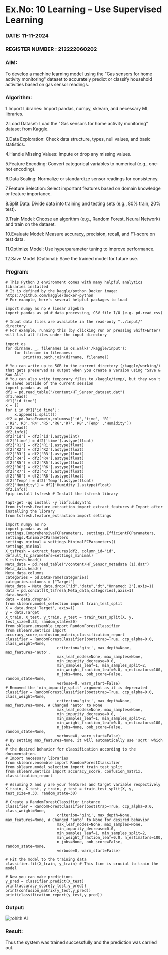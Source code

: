 # Ex.No: 10 Learning – Use Supervised Learning  
### DATE: 11-11-2024                                                                            
### REGISTER NUMBER : 212222060202
### AIM: 
To develop a machine learning model using the "Gas sensors for home activity monitoring" dataset to accurately predict or classify household activities based on gas sensor readings.
###  Algorithm:
1.Import Libraries: Import pandas, numpy, sklearn, and necessary ML libraries.

2.Load Dataset: Load the "Gas sensors for home activity monitoring" dataset from Kaggle.

3.Data Exploration: Check data structure, types, null values, and basic statistics.

4.Handle Missing Values: Impute or drop any missing values.

5.Feature Encoding: Convert categorical variables to numerical (e.g., one-hot encoding).

6.Data Scaling: Normalize or standardize sensor readings for consistency.

7.Feature Selection: Select important features based on domain knowledge or feature importance.

8.Split Data: Divide data into training and testing sets (e.g., 80% train, 20% test).

9.Train Model: Choose an algorithm (e.g., Random Forest, Neural Network) and train on the dataset.

10.Evaluate Model: Measure accuracy, precision, recall, and F1-score on test data.

11.Optimize Model: Use hyperparameter tuning to improve performance.

12.Save Model (Optional): Save the trained model for future use.

### Program:
```
# This Python 3 environment comes with many helpful analytics libraries installed
# It is defined by the kaggle/python Docker image: https://github.com/kaggle/docker-python
# For example, here's several helpful packages to load

import numpy as np # linear algebra
import pandas as pd # data processing, CSV file I/O (e.g. pd.read_csv)

# Input data files are available in the read-only "../input/" directory
# For example, running this (by clicking run or pressing Shift+Enter) will list all files under the input directory

import os
for dirname, _, filenames in os.walk('/kaggle/input'):
    for filename in filenames:
        print(os.path.join(dirname, filename))

# You can write up to 5GB to the current directory (/kaggle/working/) that gets preserved as output when you create a version using "Save & Run All"
# You can also write temporary files to /kaggle/temp/, but they won't be saved outside of the current session
import pandas as pd
df1 = pd.read_table("/content/HT_Sensor_dataset.dat")
df1.head()
df1['id time']
x = []
for i in df1['id time']:
    x.append(i.split())
df2 = pd.DataFrame(x,columns=['id','time', 'R1' ,'R2','R3','R4','R5','R6','R7','R8','Temp' ,'Humidity'])
df2.head()
df2.info()
df2['id'] = df2['id'].astype(int)
df2['time'] = df2['time'].astype(float)
df2['R1'] = df2['R1'].astype(float)
df2['R2'] = df2['R2'].astype(float)
df2['R3'] = df2['R3'].astype(float)
df2['R4'] = df2['R4'].astype(float)
df2['R5'] = df2['R5'].astype(float)
df2['R6'] = df2['R6'].astype(float)
df2['R7'] = df2['R7'].astype(float)
df2['R8'] = df2['R8'].astype(float)
df2['Temp'] = df2['Temp'].astype(float)
df2['Humidity'] = df2['Humidity'].astype(float)
df2.info()
!pip install tsfresh # Install the tsfresh library

!apt-get -qq install -y libfluidsynth1
from tsfresh.feature_extraction import extract_features # Import after installing the library
from tsfresh.feature_extraction import settings

import numpy as np
import pandas as pd
settings.ComprehensiveFCParameters, settings.EfficientFCParameters, settings.MinimalFCParameters
settings_minimal = settings.MinimalFCParameters() 
settings_minimal
X_tsfresh = extract_features(df2, column_id="id", default_fc_parameters=settings_minimal)
X_tsfresh.head()
Meta_data = pd.read_table("/content/HT_Sensor_metadata (1).dat")
Meta_data.head()
Meta_data.columns 
categories = pd.DataFrame(categories)
categories.columns = ["Target"]
Meta_data = Meta_data.drop(["id","date","dt","Unnamed: 2"],axis=1)
data = pd.concat([X_tsfresh,Meta_data,categories],axis=1)
data.head()
data = data.dropna()
from sklearn.model_selection import train_test_split
X = data.drop('Target', axis=1)
y = data.Target
X_train, X_test, y_train, y_test = train_test_split(X, y, test_size=0.33, random_state=30)
from sklearn.ensemble import RandomForestClassifier
from sklearn.metrics import accuracy_score,confusion_matrix,classification_report
classifier = RandomForestClassifier(bootstrap=True, ccp_alpha=0.0, class_weight=None,
                       criterion='gini', max_depth=None, max_features='auto',
                       max_leaf_nodes=None, max_samples=None,
                       min_impurity_decrease=0.0, 
                       min_samples_leaf=1, min_samples_split=2,
                       min_weight_fraction_leaf=0.0, n_estimators=100,
                       n_jobs=None, oob_score=False, random_state=None,
                       verbose=0, warm_start=False) 
# Removed the 'min_impurity_split' argument as it is deprecated
classifier = RandomForestClassifier(bootstrap=True, ccp_alpha=0.0, class_weight=None,
                       criterion='gini', max_depth=None, max_features=None, # Changed 'auto' to None
                       max_leaf_nodes=None, max_samples=None,
                       min_impurity_decrease=0.0, 
                       min_samples_leaf=1, min_samples_split=2,
                       min_weight_fraction_leaf=0.0, n_estimators=100,
                       n_jobs=None, oob_score=False, random_state=None,
                       verbose=0, warm_start=False) 
# By setting max_features=None, it will automatically use 'sqrt' which is 
# the desired behavior for classification according to the documentation.
# Import necessary libraries
from sklearn.ensemble import RandomForestClassifier
from sklearn.model_selection import train_test_split
from sklearn.metrics import accuracy_score, confusion_matrix, classification_report

# Assuming X and y are your features and target variable respectively
X_train, X_test, y_train, y_test = train_test_split(X, y, test_size=0.33, random_state=30)

# Create a RandomForestClassifier instance
classifier = RandomForestClassifier(bootstrap=True, ccp_alpha=0.0, class_weight=None,
                       criterion='gini', max_depth=None, max_features=None, # Changed 'auto' to None for desired behavior
                       max_leaf_nodes=None, max_samples=None,
                       min_impurity_decrease=0.0, 
                       min_samples_leaf=1, min_samples_split=2,
                       min_weight_fraction_leaf=0.0, n_estimators=100,
                       n_jobs=None, oob_score=False, random_state=None,
                       verbose=0, warm_start=False) 

# Fit the model to the training data
classifier.fit(X_train, y_train) # This line is crucial to train the model

# Now you can make predictions
y_pred = classifier.predict(X_test) 
print(accuracy_score(y_test,y_pred))
print(confusion_matrix(y_test,y_pred))
print(classification_report(y_test,y_pred))
```

### Output:
![rohith AI](https://github.com/user-attachments/assets/503e3cd2-21c8-4bc1-a872-16dd9eff76c6)


### Result:
Thus the system was trained successfully and the prediction was carried out.
